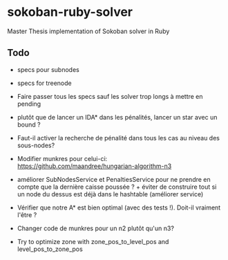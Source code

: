 # sokoban-ruby-solver

Master Thesis implementation of Sokoban solver in Ruby

## Todo

 * specs pour subnodes
 * specs for treenode
 * Faire passer tous les specs sauf les solver trop longs à mettre en pending
 * plutôt que de lancer un IDA* dans les pénalités, lancer un star avec un bound ?
 * Faut-il activer la recherche de pénalité dans tous les cas au niveau des sous-nodes?
 * Modifier munkres pour celui-ci: https://github.com/maandree/hungarian-algorithm-n3

 * améliorer SubNodesService et PenaltiesService pour ne prendre en compte que la dernière caisse
   poussée ? + éviter de construire tout si un node du dessus est déjà dans le hashtable (améliorer service)
 * Vérifier que notre A* est bien optimal (avec des tests !). Doit-il vraiment l'être ?
 * Changer code de munkres pour un n2 plutôt qu'un n3?
 * Try to optimize zone with zone_pos_to_level_pos and level_pos_to_zone_pos
